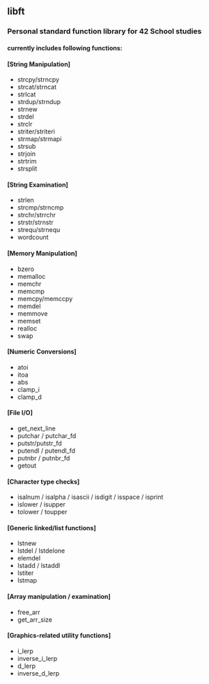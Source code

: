 ## libft
### Personal standard function library for 42 School studies
#### currently includes following functions:

#### [String Manipulation]
* strcpy/strncpy
* strcat/strncat
* strlcat
* strdup/strndup
* strnew
* strdel
* strclr
* striter/striteri
* strmap/strmapi
* strsub
* strjoin
* strtrim
* strsplit

#### [String Examination]
* strlen
* strcmp/strncmp
* strchr/strrchr
* strstr/strnstr
* strequ/strnequ
* wordcount

#### [Memory Manipulation]
* bzero
* memalloc
* memchr
* memcmp
* memcpy/memccpy
* memdel
* memmove
* memset
* realloc
* swap

#### [Numeric Conversions]
* atoi
* itoa
* abs
* clamp_i
* clamp_d

#### [File I/O]
* get_next_line
* putchar / putchar_fd
* putstr/putstr_fd
* putendl / putendl_fd
* putnbr / putnbr_fd
* getout

#### [Character type checks]
* isalnum / isalpha / isascii / isdigit / isspace / isprint
* islower / isupper
* tolower / toupper

#### [Generic linked/list functions]
* lstnew
* lstdel / lstdelone
* elemdel
* lstadd / lstaddl
* lstiter
* lstmap

#### [Array manipulation / examination]
* free_arr
* get_arr_size


####	[Graphics-related utility functions]

* i_lerp
* inverse_i_lerp
* d_lerp
* inverse_d_lerp
